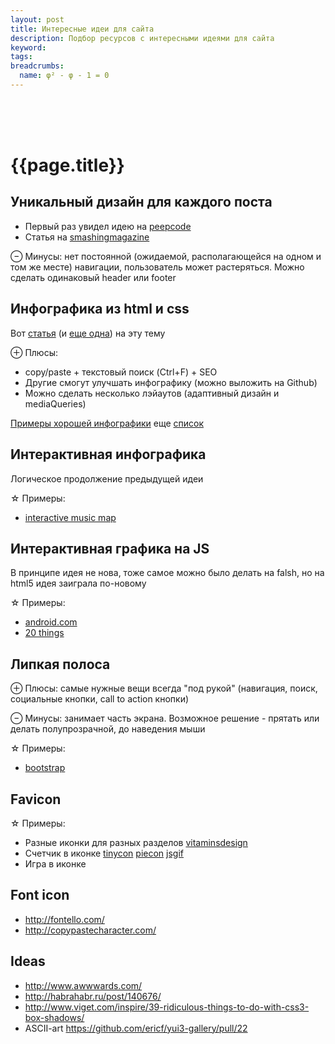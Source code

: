 ```yaml
---
layout: post
title: Интересные идеи для сайта
description: Подбор ресурсов с интересными идеями для сайта
keyword:
tags:
breadcrumbs:
  name: φ² - φ - 1 = 0
---
```


<br><br><br>
<div class="page-header">
<h1>{{page.title}}</h1>
</div>

## Уникальный дизайн для каждого поста

 - Первый раз увидел идею на [peepcode](http://peepcode.com/blog/2010/about-this-blog)
 - Cтатья на [smashingmagazine](http://designinformer.smashingmagazine.com/2009/11/10/20-extraordinary-blogs-unique-post-designs/)

⊖ Минусы: нет постоянной (ожидаемой, располагающейся на одном и том же месте) навигации, пользователь может растеряться. Можно сделать одинаковый header или footer

## Инфографика из html и css

Вот [статья](http://paulrouget.com/e/infographicsInHTML5/) (и [еще одна](http://line25.com/tutorials/designing-an-infographic-with-html-css-and-jquery)) на эту тему

⊕ Плюсы:

 - copy/paste + текстовый поиск (Ctrl+F) + SEO
 - Другие смогут улучшать инфографику (можно выложить на Github)
 - Можно сделать несколько лэйаутов (адаптивный дизайн и mediaQueries)

[Примеры хорошей инфографики](http://visual.ly/) еще [список](http://www.1stwebdesigner.com/inspiration/infographics-tips-resources/)

## Интерактивная инфографика

Логическое продолжение предыдущей идеи

☆ Примеры:

 - [interactive music map](http://www.thomson.co.uk/blog/wp-content/uploads/infographic/interactive-music-map/index.html)

## Интерактивная графика на JS

В принципе идея не нова, тоже самое можно было делать на falsh, но на html5 идея заиграла по-новому

☆ Примеры:

 - [android.com](http://www.android.com/)
 - [20 things](http://www.20thingsilearned.com/)
      
## Липкая полоса

⊕ Плюсы: самые нужные вещи всегда "под рукой" (навигация, поиск, социальные кнопки, call to action кнопки)

⊖ Минусы: занимает часть экрана. Возможное решение - прятать или делать полупрозрачной, до наведения мыши

☆ Примеры:

 - [bootstrap](http://twitter.github.com/bootstrap/)

## Favicon

☆ Примеры:

 - Разные иконки для разных разделов [vitaminsdesign](http://vitaminsdesign.com/)
 - Счетчик в иконке [tinycon](https://github.com/tommoor/tinycon) [piecon](http://lipka.github.com/piecon/) [jsgif](http://slbkbs.org/jsgif/)
 - Игра в иконке

## Font icon

 - http://fontello.com/
 - http://copypastecharacter.com/

## Ideas

 - http://www.awwwards.com/
 - http://habrahabr.ru/post/140676/
 - http://www.viget.com/inspire/39-ridiculous-things-to-do-with-css3-box-shadows/
 - ASCII-art https://github.com/ericf/yui3-gallery/pull/22
